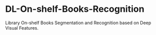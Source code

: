 # DL-On-shelf-Books-Recognition
Library On-shelf Books Segmentation and Recognition based on Deep Visual Features.
